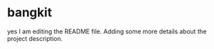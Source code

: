 # bangkit
yes
I am editing the README file. Adding some more details about the project description.
